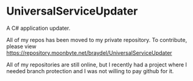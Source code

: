 # UniversalServiceUpdater
A C# application updater.

All of my repos has been moved to my private repository. To contribute, please view https://repository.moonbyte.net/braydel/UniversalServiceUpdater

All of my repositories are still online, but I recently had a project where I needed branch protection and I was not willing to pay github for it.
